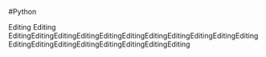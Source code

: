 #Python

Editing Editing EditingEditingEditingEditingEditingEditingEditingEditingEditingEditingEditingEditingEditingEditingEditingEditingEditingEditingEditing